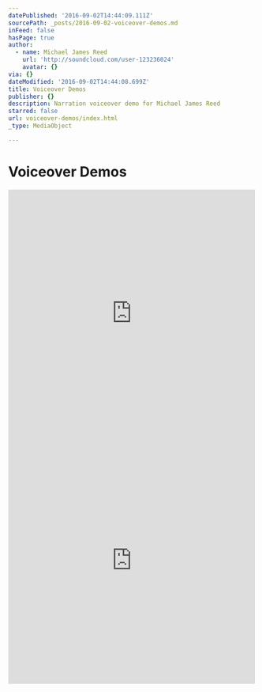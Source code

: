 ```yaml
---
datePublished: '2016-09-02T14:44:09.111Z'
sourcePath: _posts/2016-09-02-voiceover-demos.md
inFeed: false
hasPage: true
author:
  - name: Michael James Reed
    url: 'http://soundcloud.com/user-123236024'
    avatar: {}
via: {}
dateModified: '2016-09-02T14:44:08.699Z'
title: Voiceover Demos
publisher: {}
description: Narration voiceover demo for Michael James Reed
starred: false
url: voiceover-demos/index.html
_type: MediaObject

---
```

# **Voiceover Demos**

<iframe src="https://cdn.embedly.com/widgets/media.html?src=https%3A%2F%2Fw.soundcloud.com%2Fplayer%2F%3Fvisual%3Dtrue%26url%3Dhttp%253A%252F%252Fapi.soundcloud.com%252Ftracks%252F281017428%26show_artwork%3Dtrue&amp;url=https%3A%2F%2Fsoundcloud.com%2Fuser-123236024%2Fmichael-james-reed-corporate-narration&amp;image=http%3A%2F%2Fi1.sndcdn.com%2Fartworks-000180159920-jcxvge-t500x500.jpg&amp;key=b7d04c9b404c499eba89ee7072e1c4f7&amp;type=text%2Fhtml&amp;schema=soundcloud" width="500" height="500" scrolling="no" frameborder="0" allowfullscreen="" style=""></iframe>

<iframe src="https://cdn.embedly.com/widgets/media.html?src=https%3A%2F%2Fw.soundcloud.com%2Fplayer%2F%3Fvisual%3Dtrue%26url%3Dhttp%253A%252F%252Fapi.soundcloud.com%252Ftracks%252F281017232%26show_artwork%3Dtrue&amp;url=https%3A%2F%2Fsoundcloud.com%2Fuser-123236024%2Fmichael-james-reed-commercial&amp;image=http%3A%2F%2Fa1.sndcdn.com%2Fimages%2Ffb_placeholder.png%3F1472460763&amp;key=b7d04c9b404c499eba89ee7072e1c4f7&amp;type=text%2Fhtml&amp;schema=soundcloud" width="500" height="500" scrolling="no" frameborder="0" allowfullscreen="" style=""></iframe>